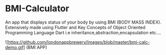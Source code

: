 # BMI-Calculator
An app that displays status of your body by using BMI (BODY MASS INDEX).
Extensively made using Flutter and Key Concepts of Object Oriented Programming Language Dart i.e inheritance,abstraction,encapsulation etc....


![https://github.com/londonappbrewery/Images/blob/master/bmi-calc-demo.gif] (BMI APP)
